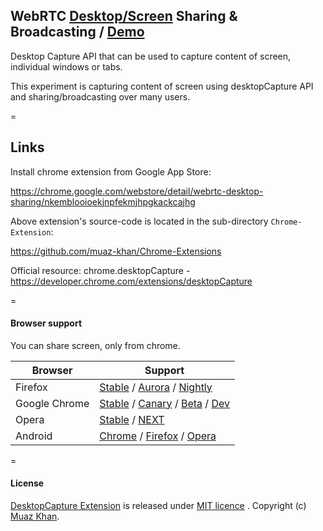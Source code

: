 ﻿## WebRTC [Desktop/Screen](https://github.com/muaz-khan/WebRTC-Experiment/tree/master/desktop-sharing) Sharing & Broadcasting / [Demo](https://www.webrtc-experiment.com/desktop-sharing/)

Desktop Capture API that can be used to capture content of screen, individual windows or tabs.

This experiment is capturing content of screen using desktopCapture API and sharing/broadcasting over many users.

=

## Links

Install chrome extension from Google App Store:

https://chrome.google.com/webstore/detail/webrtc-desktop-sharing/nkemblooioekjnpfekmjhpgkackcajhg

Above extension's source-code is located in the sub-directory `Chrome-Extension`:

https://github.com/muaz-khan/Chrome-Extensions

Official resource: chrome.desktopCapture - https://developer.chrome.com/extensions/desktopCapture

=

#### Browser support

You can share screen, only from chrome.

| Browser        | Support           |
| ------------- |-------------|
| Firefox | [Stable](http://www.mozilla.org/en-US/firefox/new/) / [Aurora](http://www.mozilla.org/en-US/firefox/aurora/) / [Nightly](http://nightly.mozilla.org/) |
| Google Chrome | [Stable](https://www.google.com/intl/en_uk/chrome/browser/) / [Canary](https://www.google.com/intl/en/chrome/browser/canary.html) / [Beta](https://www.google.com/intl/en/chrome/browser/beta.html) / [Dev](https://www.google.com/intl/en/chrome/browser/index.html?extra=devchannel#eula) |
| Opera | [Stable](http://www.opera.com/) / [NEXT](http://www.opera.com/computer/next)  |
| Android | [Chrome](https://play.google.com/store/apps/details?id=com.chrome.beta&hl=en) / [Firefox](https://play.google.com/store/apps/details?id=org.mozilla.firefox) / [Opera](https://play.google.com/store/apps/details?id=com.opera.browser) |

=

#### License

[DesktopCapture Extension](https://github.com/muaz-khan/Chrome-Extensions) is released under [MIT licence](https://webrtc-experiment.appspot.com/licence/) . Copyright (c) [Muaz Khan](https://plus.google.com/+MuazKhan).
